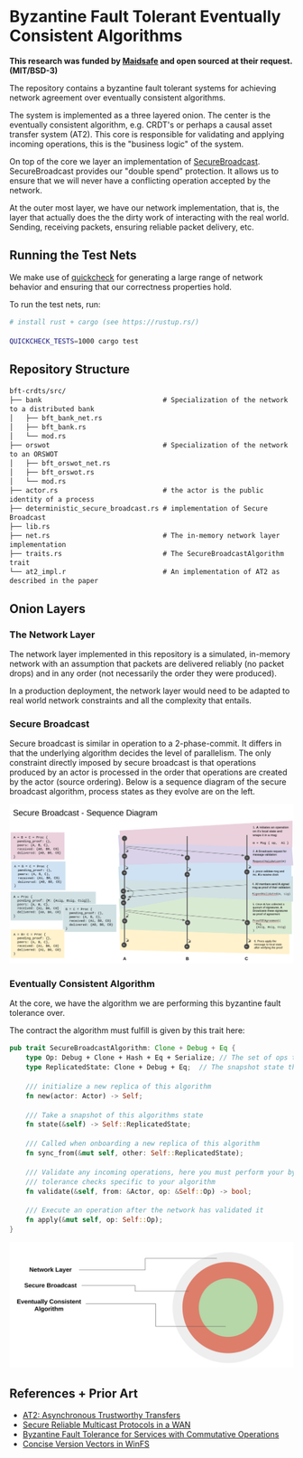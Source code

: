# Byzantine Fault Tolerant Eventually Consistent Algorithms

**This research was funded by [Maidsafe](https://maidsafe.net/) and open sourced at their request. (MIT/BSD-3)**

The repository contains a byzantine fault tolerant systems for achieving network agreement over eventually consistent algorithms.

The system is implemented as a three layered onion. The center is the eventually consistent algorithm, e.g. CRDT's or perhaps a causal asset transfer system (AT2). This core is responsible for validating and applying incoming operations, this is the "business logic" of the system.

On top of the core we layer an implementation of [SecureBroadcast](https://dahliamalkhi.files.wordpress.com/2016/08/wansecure-multicast-icdcs97.pdf). SecureBroadcast provides our "double spend" protection. It allows us to ensure that we will never have a conflicting operation accepted by the network.

At the outer most layer, we have our network implementation, that is, the layer that actually does the the dirty work of interacting with the real world. Sending, receiving packets, ensuring reliable packet delivery, etc.


## Running the Test Nets

We make use of [quickcheck](https://github.com/BurntSushi/quickcheck) for generating a large range of network behavior and ensuring that our correctness properties hold.

To run the test nets, run:

```bash
# install rust + cargo (see https://rustup.rs/)

QUICKCHECK_TESTS=1000 cargo test
```

## Repository Structure

```
bft-crdts/src/
├── bank                              # Specialization of the network to a distributed bank
│   ├── bft_bank_net.rs
│   ├── bft_bank.rs
│   └── mod.rs
├── orswot                            # Specialization of the network to an ORSWOT
│   ├── bft_orswot_net.rs
│   ├── bft_orswot.rs
│   └── mod.rs
├── actor.rs                          # the actor is the public identity of a process
├── deterministic_secure_broadcast.rs # implementation of Secure Broadcast
├── lib.rs
├── net.rs                            # The in-memory network layer implementation
├── traits.rs                         # The SecureBroadcastAlgorithm trait
└── at2_impl.r                        # An implementation of AT2 as described in the paper
```

## Onion Layers

### The Network Layer

The network layer implemented in this repository is a simulated, in-memory network with an assumption that packets are delivered reliably (no packet drops) and in any order (not necessarily the order they were produced).

In a production deployment, the network layer would need to be adapted to real world network constraints and all the complexity that entails.


### Secure Broadcast

Secure broadcast is similar in operation to a 2-phase-commit. It differs in that the underlying algorithm decides the level of parallelism. The only constraint directly imposed by secure broadcast is that operations produced by an actor is processed in the order that operations are created by the actor (source ordering). Below is a sequence diagram of the secure broadcast algorithm, process states as they evolve are on the left.

![Secure Broadcast Sequence Diagram](./assets/secure_broadcast_seq_diag.png)

### Eventually Consistent Algorithm

At the core, we have the algorithm we are performing this byzantine fault tolerance over.

The contract the algorithm must fulfill is given by this trait here:

``` rust
pub trait SecureBroadcastAlgorithm: Clone + Debug + Eq {
    type Op: Debug + Clone + Hash + Eq + Serialize; // The set of ops this algorithm accepts
    type ReplicatedState: Clone + Debug + Eq;  // The snapshot state that is used to onboard new peers

    /// initialize a new replica of this algorithm
    fn new(actor: Actor) -> Self;

	/// Take a snapshot of this algorithms state
    fn state(&self) -> Self::ReplicatedState;

    /// Called when onboarding a new replica of this algorithm
    fn sync_from(&mut self, other: Self::ReplicatedState);

    /// Validate any incoming operations, here you must perform your byzantine fault
	/// tolerance checks specific to your algorithm
    fn validate(&self, from: &Actor, op: &Self::Op) -> bool;

    /// Execute an operation after the network has validated it
    fn apply(&mut self, op: Self::Op);
}
```

![Onion Layers](./assets/onion_layers.png)

## References + Prior Art
- [AT2: Asynchronous Trustworthy Transfers](https://arxiv.org/pdf/1812.10844.pdf)
- [Secure Reliable Multicast Protocols in a WAN](https://dahliamalkhi.files.wordpress.com/2016/08/wansecure-multicast-icdcs97.pdf)
- [Byzantine Fault Tolerance for Services with Commutative Operations](https://academic.csuohio.edu/zhao_w/papers/scc2014zhao.pdf)
- [Concise Version Vectors in WinFS](https://dahliamalkhi.files.wordpress.com/2016/08/winfs-version-vectors-disc2005.pdf)
